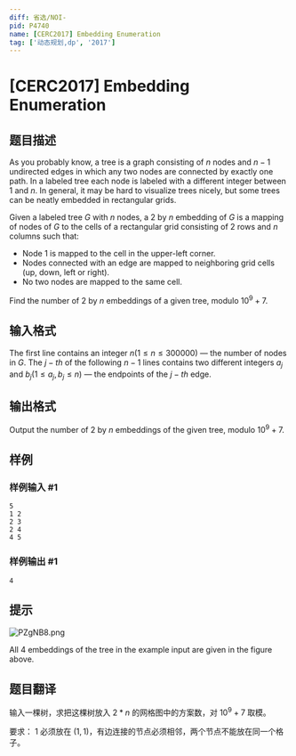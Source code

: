 ```yaml
---
diff: 省选/NOI-
pid: P4740
name: [CERC2017] Embedding Enumeration
tag: ['动态规划,dp', '2017']
---
```

# [CERC2017] Embedding Enumeration
## 题目描述

As you probably know, a tree is a graph consisting of $n$ nodes and $n - 1$ undirected edges in which any two nodes are connected by exactly one path. In a labeled tree each node is labeled with a different integer between $1$ and $n$. In general, it may be hard to visualize trees nicely, but some trees can be
neatly embedded in rectangular grids.

Given a labeled tree $G$ with $n$ nodes, a $2$ by $n$ embedding of $G$ is a mapping of nodes of $G$ to the cells of a rectangular grid consisting of $2$ rows and $n$ columns such that:
   - Node $1$ is mapped to the cell in the upper-left corner.
   - Nodes connected with an edge are mapped to neighboring grid cells (up, down, left or right).
   - No two nodes are mapped to the same cell.

Find the number of $2$ by $n$ embeddings of a given tree, modulo $10^9 + 7$.
## 输入格式

The first line contains an integer $n(1 \le n \le 300 000)$ — the number of nodes in $G$. The $j-th$ of the following $n - 1$ lines contains two different integers $a_j$ and $b_j(1 \le a_j,b_j \le n)$ — the endpoints of the $j-th$ edge.

## 输出格式

Output the number of $2$ by $n$ embeddings of the given tree, modulo $10^9 + 7$.
## 样例

### 样例输入 #1
```
5
1 2
2 3
2 4
4 5
```
### 样例输出 #1
```
4
```
## 提示

![PZgNB8.png](https://s1.ax1x.com/2018/07/06/PZgNB8.png)

All $4$ embeddings of the tree in the example input are given in the figure above.

## 题目翻译

输入一棵树，求把这棵树放入  $2*n$ 的网格图中的方案数，对  $10^9+7$ 取模。

要求： $1$ 必须放在  $(1,1)$，有边连接的节点必须相邻，两个节点不能放在同一个格子。
